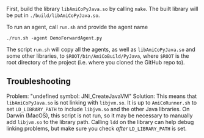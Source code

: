 
First, build the library `libAmiCoPyJava.so` by calling `make`. The built
library will be put in `./build/libAmiCoPyJava.so`.

To run an agent, call `run.sh` and provide the agent name

    ./run.sh -agent DemoForwardAgent.py

The script `run.sh` will copy all the agents, as well as `libAmiCoPyJava.so`
and some other libraries, to `$ROOT/bin/AmiCoBuild/PyJava`, where `$ROOT` is
the root directory of the project (i.e. where you cloned the GitHub repo to).


Troubleshooting
---------------

Problem: "undefined symbol: JNI_CreateJavaVM"
Solution: This means that `libAmiCoPyJava.so` is not linking with `libjvm.so`.
    It is up to `AmiCoRunner.sh` to set `LD_LIBRARY_PATH` to include
    `libjvm.so` and the other Java libraries. On Darwin (MacOS), this script
    is not run, so it may be necessary to manually add `libjvm.so` to the
    library path. Calling `ldd` on the library can help debug linking problems,
    but make sure you check *after* `LD_LIBRARY_PATH` is set.
